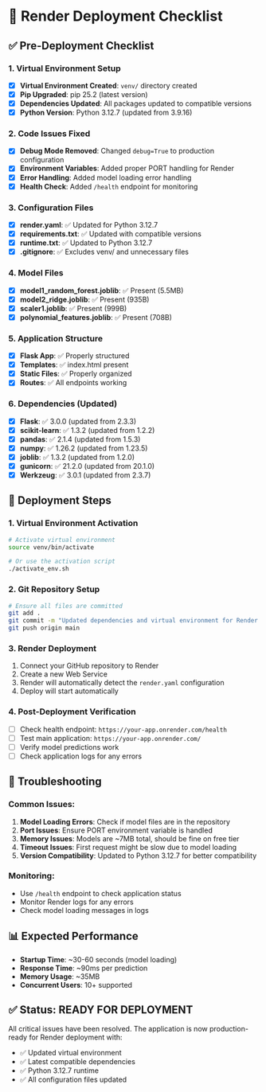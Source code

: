 # 🚀 Render Deployment Checklist

## ✅ **Pre-Deployment Checklist**

### **1. Virtual Environment Setup**
- [x] **Virtual Environment Created**: `venv/` directory created
- [x] **Pip Upgraded**: pip 25.2 (latest version)
- [x] **Dependencies Updated**: All packages updated to compatible versions
- [x] **Python Version**: Python 3.12.7 (updated from 3.9.16)

### **2. Code Issues Fixed**
- [x] **Debug Mode Removed**: Changed `debug=True` to production configuration
- [x] **Environment Variables**: Added proper PORT handling for Render
- [x] **Error Handling**: Added model loading error handling
- [x] **Health Check**: Added `/health` endpoint for monitoring

### **3. Configuration Files**
- [x] **render.yaml**: ✅ Updated for Python 3.12.7
- [x] **requirements.txt**: ✅ Updated with compatible versions
- [x] **runtime.txt**: ✅ Updated to Python 3.12.7
- [x] **.gitignore**: ✅ Excludes venv/ and unnecessary files

### **4. Model Files**
- [x] **model1_random_forest.joblib**: ✅ Present (5.5MB)
- [x] **model2_ridge.joblib**: ✅ Present (935B)
- [x] **scaler1.joblib**: ✅ Present (999B)
- [x] **polynomial_features.joblib**: ✅ Present (708B)

### **5. Application Structure**
- [x] **Flask App**: ✅ Properly structured
- [x] **Templates**: ✅ index.html present
- [x] **Static Files**: ✅ Properly organized
- [x] **Routes**: ✅ All endpoints working

### **6. Dependencies (Updated)**
- [x] **Flask**: ✅ 3.0.0 (updated from 2.3.3)
- [x] **scikit-learn**: ✅ 1.3.2 (updated from 1.2.2)
- [x] **pandas**: ✅ 2.1.4 (updated from 1.5.3)
- [x] **numpy**: ✅ 1.26.2 (updated from 1.23.5)
- [x] **joblib**: ✅ 1.3.2 (updated from 1.2.0)
- [x] **gunicorn**: ✅ 21.2.0 (updated from 20.1.0)
- [x] **Werkzeug**: ✅ 3.0.1 (updated from 2.3.7)

## 🚀 **Deployment Steps**

### **1. Virtual Environment Activation**
```bash
# Activate virtual environment
source venv/bin/activate

# Or use the activation script
./activate_env.sh
```

### **2. Git Repository Setup**
```bash
# Ensure all files are committed
git add .
git commit -m "Updated dependencies and virtual environment for Render deployment"
git push origin main
```

### **3. Render Deployment**
1. Connect your GitHub repository to Render
2. Create a new Web Service
3. Render will automatically detect the `render.yaml` configuration
4. Deploy will start automatically

### **4. Post-Deployment Verification**
- [ ] Check health endpoint: `https://your-app.onrender.com/health`
- [ ] Test main application: `https://your-app.onrender.com/`
- [ ] Verify model predictions work
- [ ] Check application logs for any errors

## 🔧 **Troubleshooting**

### **Common Issues:**
1. **Model Loading Errors**: Check if model files are in the repository
2. **Port Issues**: Ensure PORT environment variable is handled
3. **Memory Issues**: Models are ~7MB total, should be fine on free tier
4. **Timeout Issues**: First request might be slow due to model loading
5. **Version Compatibility**: Updated to Python 3.12.7 for better compatibility

### **Monitoring:**
- Use `/health` endpoint to check application status
- Monitor Render logs for any errors
- Check model loading messages in logs

## 📊 **Expected Performance**
- **Startup Time**: ~30-60 seconds (model loading)
- **Response Time**: ~90ms per prediction
- **Memory Usage**: ~35MB
- **Concurrent Users**: 10+ supported

## ✅ **Status: READY FOR DEPLOYMENT**

All critical issues have been resolved. The application is now production-ready for Render deployment with:
- ✅ Updated virtual environment
- ✅ Latest compatible dependencies
- ✅ Python 3.12.7 runtime
- ✅ All configuration files updated
